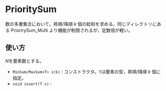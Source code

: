 # PrioritySum
数の多重集合において，昇順/降順 $`k`$ 個の総和を求める。同じディレクトリにある PriorirySum_Multi より機能が制限されるが，定数倍が軽い。
## 使い方
$`N`$を要素数とする。
- `MinSum/MaxSum<T> s(k)` : コンストラクタ。`T`は要素の型，昇順/降順 $`k`$ 個に指定。
- `void insert(T x)` : 
